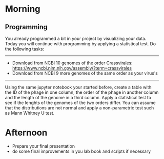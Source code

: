 # Morning

## Programming

You already programmed a bit in your project by visualizing your data. Today you will continue with programming by applying a statistical test. Do the following tasks:  

------

- Download from NCBI 10 genomes of the order Crassvirales: https://www.ncbi.nlm.nih.gov/assembly/?term=crassvirales
- Download from NCBI 9 more genomes of the same order as your virus's

-------

Using the same jupyter notebook your started before, create a table with the ID of the phage in one column, the order of the phage in another column and the length of the genome in a third column. Apply a statistical test to see if the lenghts of the genomes of the two orders differ. You can assume that the distributions are not normal and apply a non-parametric test such as Mann Whitney U test. 

# Afternoon

- Prepare your final presentation
- do some final improvements in you lab book and scripts if necessary
